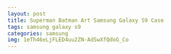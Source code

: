 ```yaml
---
layout: post
title: Superman Batman Art Samsung Galaxy S9 Case
tags: samsung galaxy s9
categories: samsung
img: 1eTh46eLjFLED4uu2ZN-AdSwXfQdoG_Co
---
```

